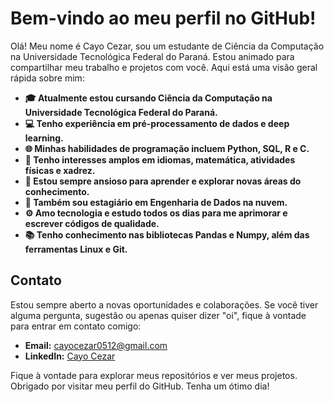 <!DOCTYPE html>
<html>
<head>
 
</head>
<body>
    <h1>Bem-vindo ao meu perfil no GitHub!</h1>
    <p>Olá! Meu nome é Cayo Cezar, sou um estudante de Ciência da Computação na Universidade Tecnológica Federal do Paraná. Estou animado para compartilhar meu trabalho e projetos com você. Aqui está uma visão geral rápida sobre mim:</p>

<ul>
    <li>
        <strong>🎓 Atualmente estou cursando Ciência da Computação na Universidade Tecnológica Federal do Paraná.</strong>
    </li>
    <li>
        <strong>💻 Tenho experiência em pré-processamento de dados e deep learning.</strong>
    </li>
    <li>
        <strong>🌐 Minhas habilidades de programação incluem Python, SQL, R e C.</strong>
    </li>
    <li>
        <strong>🧠 Tenho interesses amplos em idiomas, matemática, atividades físicas e xadrez.</strong>
    </li>
    <li>
        <strong>🌱 Estou sempre ansioso para aprender e explorar novas áreas do conhecimento.</strong>
    </li>
    <li>
        <strong>💼 Também sou estagiário em Engenharia de Dados na nuvem.</strong>
    </li>
    <li>
        <strong>⚙️ Amo tecnologia e estudo todos os dias para me aprimorar e escrever códigos de qualidade.</strong>
    </li>
    <li>
        <strong>📚 Tenho conhecimento nas bibliotecas Pandas e Numpy, além das ferramentas Linux e Git.</strong>
    </li>
</ul>

<h2>Contato</h2>

<p>Estou sempre aberto a novas oportunidades e colaborações. Se você tiver alguma pergunta, sugestão ou apenas quiser dizer "oi", fique à vontade para entrar em contato comigo:</p>

<ul>
    <li>
        <strong>Email:</strong> <a href="mailto:cayocezar0512@gmail.com">cayocezar0512@gmail.com</a>
    </li>
    <li>
        <strong>LinkedIn:</strong> <a href="https://www.linkedin.com/in/cayo-cezar/">Cayo Cezar</a>
    </li>
</ul>

<p>Fique à vontade para explorar meus repositórios e ver meus projetos. Obrigado por visitar meu perfil do GitHub. Tenha um ótimo dia!</p>
